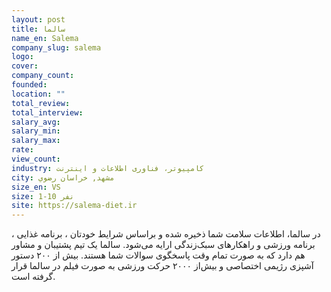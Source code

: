 ```yaml
---
layout: post
title: سالما
name_en: Salema
company_slug: salema
logo: 
cover: 
company_count:
founded:
location: ""
total_review: 
total_interview: 
salary_avg: 
salary_min: 
salary_max: 
rate: 
view_count: 
industry: کامپیوتر، فناوری اطلاعات و اینترنت
city: مشهد, خراسان رضوي
size_en: VS
size: 1-10 نفر
site: https://salema-diet.ir
---
```


در سالما، اطلاعات سلامت شما ذخیره شده و براساس شرایط خودتان ، برنامه غذایی ، برنامه ورزشی و راهکارهای سبک‌زندگی ارایه می‌شود. سالما یک تیم پشتیبان و مشاور هم دارد که به صورت تمام وقت پاسخگوی سوالات شما هستند. بیش از ۲۰۰ دستور آشپزی رژیمی اختصاصی و بیش‌از ۲۰۰۰ حرکت ورزشی به صورت فیلم در سالما قرار گرفته است.
